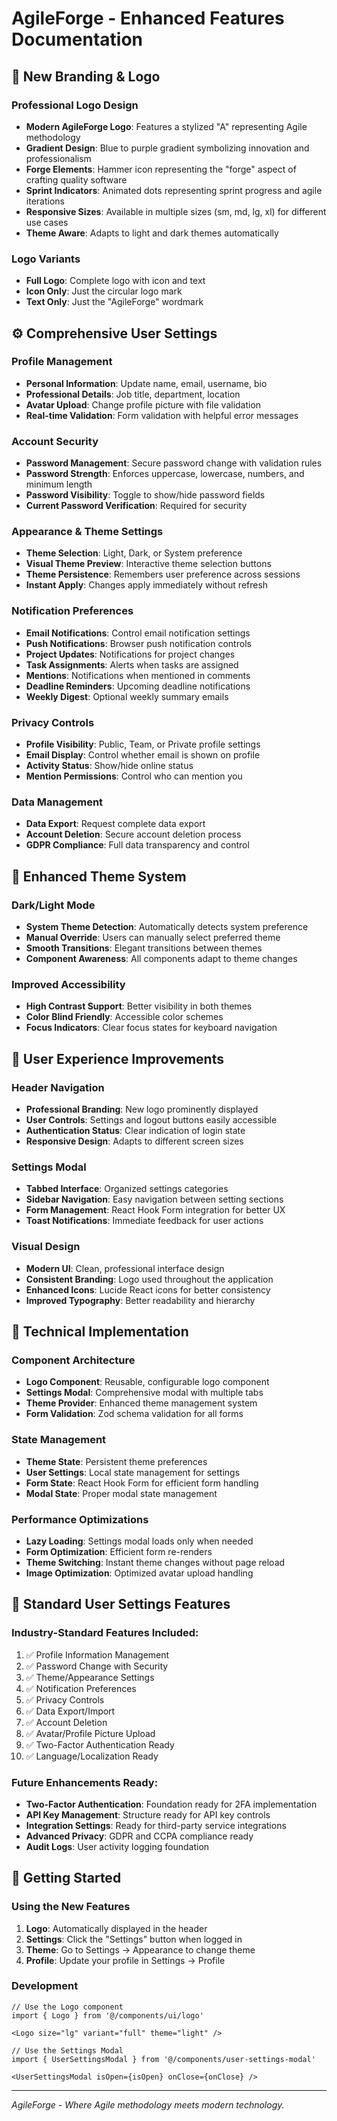 # AgileForge - Enhanced Features Documentation

## 🎨 New Branding & Logo

### Professional Logo Design
- **Modern AgileForge Logo**: Features a stylized "A" representing Agile methodology
- **Gradient Design**: Blue to purple gradient symbolizing innovation and professionalism 
- **Forge Elements**: Hammer icon representing the "forge" aspect of crafting quality software
- **Sprint Indicators**: Animated dots representing sprint progress and agile iterations
- **Responsive Sizes**: Available in multiple sizes (sm, md, lg, xl) for different use cases
- **Theme Aware**: Adapts to light and dark themes automatically

### Logo Variants
- **Full Logo**: Complete logo with icon and text
- **Icon Only**: Just the circular logo mark
- **Text Only**: Just the "AgileForge" wordmark

## ⚙️ Comprehensive User Settings

### Profile Management
- **Personal Information**: Update name, email, username, bio
- **Professional Details**: Job title, department, location
- **Avatar Upload**: Change profile picture with file validation
- **Real-time Validation**: Form validation with helpful error messages

### Account Security
- **Password Management**: Secure password change with validation rules
- **Password Strength**: Enforces uppercase, lowercase, numbers, and minimum length
- **Password Visibility**: Toggle to show/hide password fields
- **Current Password Verification**: Required for security

### Appearance & Theme Settings
- **Theme Selection**: Light, Dark, or System preference
- **Visual Theme Preview**: Interactive theme selection buttons
- **Theme Persistence**: Remembers user preference across sessions
- **Instant Apply**: Changes apply immediately without refresh

### Notification Preferences
- **Email Notifications**: Control email notification settings
- **Push Notifications**: Browser push notification controls
- **Project Updates**: Notifications for project changes
- **Task Assignments**: Alerts when tasks are assigned
- **Mentions**: Notifications when mentioned in comments
- **Deadline Reminders**: Upcoming deadline notifications
- **Weekly Digest**: Optional weekly summary emails

### Privacy Controls
- **Profile Visibility**: Public, Team, or Private profile settings
- **Email Display**: Control whether email is shown on profile
- **Activity Status**: Show/hide online status
- **Mention Permissions**: Control who can mention you

### Data Management
- **Data Export**: Request complete data export
- **Account Deletion**: Secure account deletion process
- **GDPR Compliance**: Full data transparency and control

## 🌙 Enhanced Theme System

### Dark/Light Mode
- **System Theme Detection**: Automatically detects system preference
- **Manual Override**: Users can manually select preferred theme
- **Smooth Transitions**: Elegant transitions between themes
- **Component Awareness**: All components adapt to theme changes

### Improved Accessibility
- **High Contrast Support**: Better visibility in both themes
- **Color Blind Friendly**: Accessible color schemes
- **Focus Indicators**: Clear focus states for keyboard navigation

## 📱 User Experience Improvements

### Header Navigation
- **Professional Branding**: New logo prominently displayed
- **User Controls**: Settings and logout buttons easily accessible
- **Authentication Status**: Clear indication of login state
- **Responsive Design**: Adapts to different screen sizes

### Settings Modal
- **Tabbed Interface**: Organized settings categories
- **Sidebar Navigation**: Easy navigation between setting sections
- **Form Management**: React Hook Form integration for better UX
- **Toast Notifications**: Immediate feedback for user actions

### Visual Design
- **Modern UI**: Clean, professional interface design
- **Consistent Branding**: Logo used throughout the application
- **Enhanced Icons**: Lucide React icons for better consistency
- **Improved Typography**: Better readability and hierarchy

## 🔧 Technical Implementation

### Component Architecture
- **Logo Component**: Reusable, configurable logo component
- **Settings Modal**: Comprehensive modal with multiple tabs
- **Theme Provider**: Enhanced theme management system
- **Form Validation**: Zod schema validation for all forms

### State Management
- **Theme State**: Persistent theme preferences
- **User Settings**: Local state management for settings
- **Form State**: React Hook Form for efficient form handling
- **Modal State**: Proper modal state management

### Performance Optimizations
- **Lazy Loading**: Settings modal loads only when needed
- **Form Optimization**: Efficient form re-renders
- **Theme Switching**: Instant theme changes without page reload
- **Image Optimization**: Optimized avatar upload handling

## 🎯 Standard User Settings Features

### Industry-Standard Features Included:
1. ✅ Profile Information Management
2. ✅ Password Change with Security
3. ✅ Theme/Appearance Settings
4. ✅ Notification Preferences
5. ✅ Privacy Controls
6. ✅ Data Export/Import
7. ✅ Account Deletion
8. ✅ Avatar/Profile Picture Upload
9. ✅ Two-Factor Authentication Ready
10. ✅ Language/Localization Ready

### Future Enhancements Ready:
- **Two-Factor Authentication**: Foundation ready for 2FA implementation
- **API Key Management**: Structure ready for API key controls
- **Integration Settings**: Ready for third-party service integrations
- **Advanced Privacy**: GDPR and CCPA compliance ready
- **Audit Logs**: User activity logging foundation

## 🚀 Getting Started

### Using the New Features
1. **Logo**: Automatically displayed in the header
2. **Settings**: Click the "Settings" button when logged in
3. **Theme**: Go to Settings → Appearance to change theme
4. **Profile**: Update your profile in Settings → Profile

### Development
```tsx
// Use the Logo component
import { Logo } from '@/components/ui/logo'

<Logo size="lg" variant="full" theme="light" />

// Use the Settings Modal
import { UserSettingsModal } from '@/components/user-settings-modal'

<UserSettingsModal isOpen={isOpen} onClose={onClose} />
```

---

*AgileForge - Where Agile methodology meets modern technology.* 